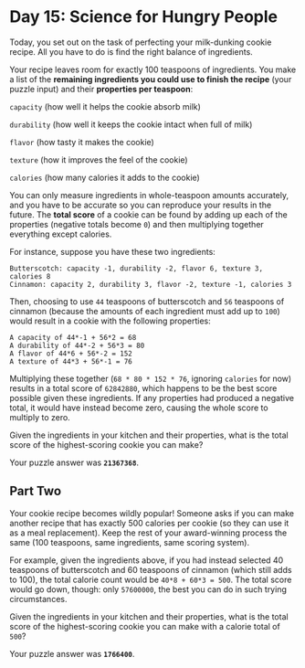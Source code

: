 # Day 15: Science for Hungry People

Today, you set out on the task of perfecting your milk-dunking cookie
recipe. All you have to do is find the right balance of ingredients.

Your recipe leaves room for exactly 100 teaspoons of ingredients. You
make a list of the **remaining ingredients you could use to finish the
recipe** (your puzzle input) and their **properties per teaspoon**:

`capacity` (how well it helps the cookie absorb milk)

`durability` (how well it keeps the cookie intact when full of milk)

`flavor` (how tasty it makes the cookie)

`texture` (how it improves the feel of the cookie)

`calories` (how many calories it adds to the cookie)

You can only measure ingredients in whole-teaspoon amounts accurately,
and you have to be accurate so you can reproduce your results in the
future. The **total score** of a cookie can be found by adding up each of
the properties (negative totals become `0`) and then multiplying
together everything except calories.

For instance, suppose you have these two ingredients:

```
Butterscotch: capacity -1, durability -2, flavor 6, texture 3, calories 8
Cinnamon: capacity 2, durability 3, flavor -2, texture -1, calories 3
```

Then, choosing to use `44` teaspoons of butterscotch and `56` teaspoons of
cinnamon (because the amounts of each ingredient must add up to `100`)
would result in a cookie with the following properties:

```
A capacity of 44*-1 + 56*2 = 68
A durability of 44*-2 + 56*3 = 80
A flavor of 44*6 + 56*-2 = 152
A texture of 44*3 + 56*-1 = 76
```

Multiplying these together (`68 * 80 * 152 * 76`, ignoring `calories` for
now) results in a total score of `62842880`, which happens to be the
best score possible given these ingredients. If any properties had
produced a negative total, it would have instead become zero, causing
the whole score to multiply to zero.

Given the ingredients in your kitchen and their properties, what is
the total score of the highest-scoring cookie you can make?

Your puzzle answer was **`21367368`**.

## Part Two

Your cookie recipe becomes wildly popular! Someone asks if you can
make another recipe that has exactly 500 calories per cookie (so they
can use it as a meal replacement). Keep the rest of your award-winning
process the same (100 teaspoons, same ingredients, same scoring
system).

For example, given the ingredients above, if you had instead selected
40 teaspoons of butterscotch and 60 teaspoons of cinnamon (which still
adds to 100), the total calorie count would be `40*8 + 60*3 = 500`. The
total score would go down, though: only `57600000`, the best you can do
in such trying circumstances.

Given the ingredients in your kitchen and their properties, what is
the total score of the highest-scoring cookie you can make with a
calorie total of `500`?

Your puzzle answer was **`1766400`**.